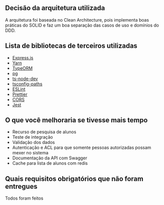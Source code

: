 ## Decisão da arquitetura utilizada
A arquitetura foi baseada no Clean Architecture, pois implementa boas práticas do SOLID e faz um boa separação das casos de uso e domínios do DDD.

## Lista de bibliotecas de terceiros utilizadas
* [Express.js](https://github.com/expressjs/express)
* [Yarn](https://yarnpkg.com/)
* [TypeORM](https://github.com/typeorm/typeorm)
* [pg](https://github.com/brianc/node-postgres)
* [ts-node-dev](https://github.com/wclr/ts-node-dev)
* [tsconfig-paths](https://github.com/dividab/tsconfig-paths)
* [ESLint](https://github.com/eslint/eslint)
* [Prettier](https://www.npmjs.com/package/prettier)
* [CORS](https://github.com/expressjs/cors)
* [Jest](https://github.com/facebook/jest)

## O que você melhoraria se tivesse mais tempo
* Recurso de pesquisa de alunos
* Teste de integração
* Validação dos dados
* Autenticação e ACL para que somente pessoas autorizadas possam mexer no sistema
* Documentação da API com Swagger
* Cache para lista de alunos com redis

## Quais requisitos obrigatórios que não foram entregues
Todos foram feitos
